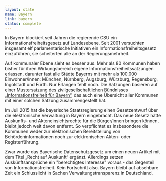 ```yaml
---
layout: state
name: Bayern
link: bayern
status: complete
---
```

In Bayern blockiert seit Jahren die regierende CSU ein Informationsfreiheitsgesetz auf Landesebene. Seit 2001 versuchten insgesamt elf parlamentarische Initiativen ein Informationsfreiheitsgesetz einzuführen, sie scheiterten alle an der Regierungsmehrheit.

Auf kommunaler Ebene sieht es besser aus. Mehr als 80 Kommunen haben bisher für ihren Wirkungsbereich eigene Informationsfreiheitssatzungen
erlassen, darunter fast alle Städte Bayerns mit mehr als 100.000 Einwohner/innen: München,
Nürnberg, Augsburg, Würzburg, Regensburg, Ingolstadt und Fürth. Nur Erlangen fehlt noch. Die Satzungen basieren auf einer
Mustersatzung des zivilgesellschaftlichen Bündnisses <a href="https://informationsfreiheit.org/">„Informationsfreiheit für Bayern“</a>, das auch eine Übersicht aller Kommunen mit einer solchen Satzung zusammengestellt hat.

Im Juli 2015 hat die bayerische Staatsregierung einen Gesetzentwurf über die elektronische Verwaltung in Bayern eingebracht.
Das neue Gesetz hätte Auskunfts- und Akteneinsichtsrechte für die Bürger/innen bringen können, bleibt jedoch weit
davon entfernt. So verpflichtet es insbesondere die Kommunen weder zur elektronischen Bereitstellung von Behördeninformationen
noch zur elektronischen Akten- oder Registerführung.

Zwar wurde das Bayerische Datenschutzgesetz um einen neuen Artikel mit dem Titel „Recht auf Auskunft“ ergänzt. Allerdings setzen Auskünftsansprüche ein "berechtigtes Interesse" voraus - das Gegenteil von Informationsfreiheit. Kein Fortschritt also. Bayern bleibt auf absehbare Zeit ein Schlusslicht in Sachen Verwaltungstransparenz in Deutschland.
